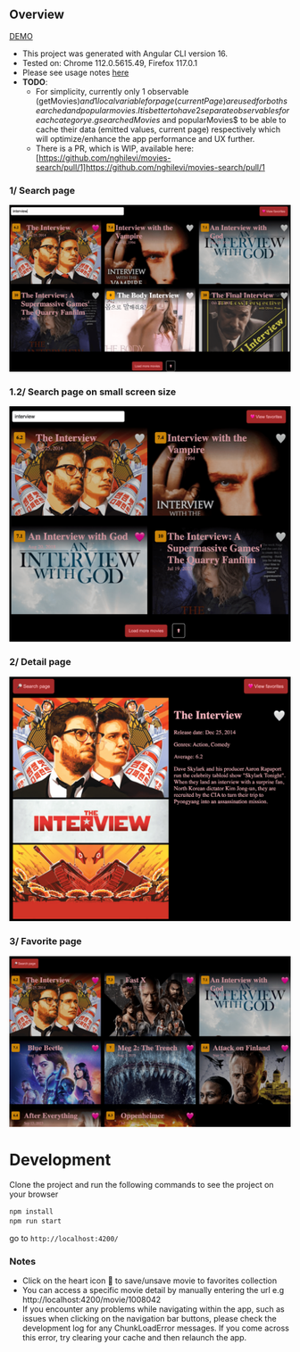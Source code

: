 ## Overview

[DEMO](https://nghilevi.github.io/movies-search/)

- This project was generated with Angular CLI version 16.
- Tested on: Chrome 112.0.5615.49, Firefox 117.0.1
- Please see usage notes [here](#notes)
- **TODO**: 
    * For simplicity, currently only 1 observable (getMovies$) and 1 local variable for page (currentPage) are used for both searched and popular movies. It is better to have 2 separate observables for each category e.g searchedMovies$ and popularMovies$ to be able to cache their data (emitted values, current page) respectively which will optimize/enhance the app performance and UX further. 
    * There is a PR, which is WIP, available here: [https://github.com/nghilevi/movies-search/pull/1]https://github.com/nghilevi/movies-search/pull/1

### 1/ Search page
<img src="screenshots/1-search.png" />

### 1.2/ Search page on small screen size
<img src="screenshots/1.2-search.png" />

### 2/ Detail page
<img src="screenshots/2-detail.png" />

### 3/ Favorite page
<img src="screenshots/3-favorite.png" />

# Development

Clone the project and run the following commands to see the project on your browser

```bash
npm install
npm run start
```

go to  `http://localhost:4200/`

### Notes
- Click on the heart icon 🤍 to save/unsave movie to favorites collection
- You can access a specific movie detail by manually entering the url e.g http://localhost:4200/movie/1008042
- If you encounter any problems while navigating within the app, such as issues when clicking on the navigation bar buttons, please check the development log for any ChunkLoadError messages. If you come across this error, try clearing your cache and then relaunch the app.